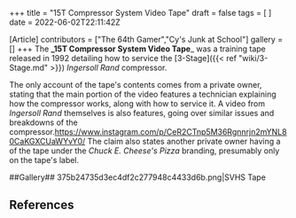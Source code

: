 +++
title = "15T Compressor System Video Tape"
draft = false
tags = [ ]
date = 2022-06-02T22:11:42Z

[Article]
contributors = ["The 64th Gamer","Cy's Junk at School"]
gallery = []
+++
The **_15T Compressor System Video Tape**_ was a training tape released in 1992 detailing how to service the [3-Stage]({{< ref "wiki/3-Stage.md" >}}) _Ingersoll Rand_ compressor.

The only account of the tape's contents comes from a private owner, stating that the main portion of the video features a technician explaining how the compressor works, along with how to service it. A video from _Ingersoll Rand_ themselves is also features, going over similar issues and breakdowns of the compressor.<ref>https://www.instagram.com/p/CeR2CTnp5M36Rgnnrjn2mYNL80CaKGXCUaWYvY0/</ref> The claim also states another private owner having a  of the tape under the _Chuck E. Cheese's Pizza_ branding, presumably only on the tape's label.

##Gallery##
<gallery>
375b24735d3ec4df2c277948c4433d6b.png|SVHS Tape
</gallery>

## References ##